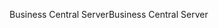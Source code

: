 <span data-ttu-id="65a95-101">Business Central Server</span><span class="sxs-lookup"><span data-stu-id="65a95-101">Business Central Server</span></span>